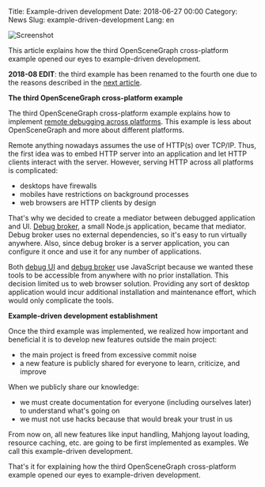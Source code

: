 Title: Example-driven development
Date: 2018-06-27 00:00
Category: News
Slug: example-driven-development
Lang: en

![Screenshot][screenshot]

This article explains how the third OpenSceneGraph cross-platform example
opened our eyes to example-driven development.

**2018-08 EDIT**: the third example has been renamed to the fourth one due to
the reasons described in the [next article][article-2018-august].

**The third OpenSceneGraph cross-platform example**

The third OpenSceneGraph cross-platform example explains how to implement
[remote debugging across platforms][osgcpe-04]. This example is less about
OpenSceneGraph and more about different platforms.

Remote anything nowadays assumes the use of HTTP(s) over TCP/IP. Thus, the
first idea was to embed HTTP server into an application and let HTTP clients
interact with the server. However, serving HTTP across all platforms is
complicated:

* desktops have firewalls
* mobiles have restrictions on background processes
* web browsers are HTTP clients by design

That's why we decided to create a mediator between debugged application and UI.
[Debug broker][debug-broker], a small Node.js application, became that mediator.
Debug broker uses no external dependencies, so it's easy to run virtually
anywhere. Also, since debug broker is a server application, you can configure
it once and use it for any number of applications.

Both [debug UI][debug-ui] and [debug broker][debug-broker] use JavaScript
because we wanted these tools to be accessible from anywhere with no prior
installation. This decision limited us to web browser solution. Providing
any sort of desktop application would incur additional installation and
maintenance effort, which would only complicate the tools.

**Example-driven development establishment**

Once the third example was implemented, we realized how important and
beneficial it is to develop new features outside the main project:

* the main project is freed from excessive commit noise
* a new feature is publicly shared for everyone to learn, criticize, and improve

When we publicly share our knowledge:

* we must create documentation for everyone (including ourselves later) to understand what's going on
* we must not use hacks because that would break your trust in us

From now on, all new features like input handling, Mahjong layout loading,
resource caching, etc. are going to be first implemented as examples.
We call this example-driven development.

That's it for explaining how the third OpenSceneGraph cross-platform example
opened our eyes to example-driven development.

[screenshot]: {attach}/images/2018-06-27-example-driven-development.png
[article-2018-august]: {filename}/articles/2018-08-21-examples-and-dependencies.md

[osgcpe-04]: https://github.com/OGStudio/openscenegraph-cross-platform-examples/tree/master/04.RemoteDebugging
[debug-broker]: https://github.com/OGStudio/debug-broker
[debug-ui]: https://github.com/OGStudio/debug-ui

